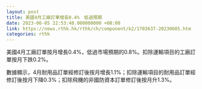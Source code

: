 ```yaml
---
layout: post
title: 美國4月工廠訂單增長0.4%　低過預期
date: 2023-06-05 22:53:48.000000000 +08:00
link: https://news.rthk.hk/rthk/ch/component/k2/1703637-20230605.htm
categories: rthk
---
```


美國4月工廠訂單按月增長0.4%，低過市場預期的0.8%。扣除運輸項目的工廠訂單按月下跌0.2%。

數據顯示，4月耐用品訂單經修訂後按月增長1.1%；扣除運輸項目的耐用品訂單經修訂後按月下降0.3%；扣除飛機的非國防資本訂單修訂後按月升1.3%。
